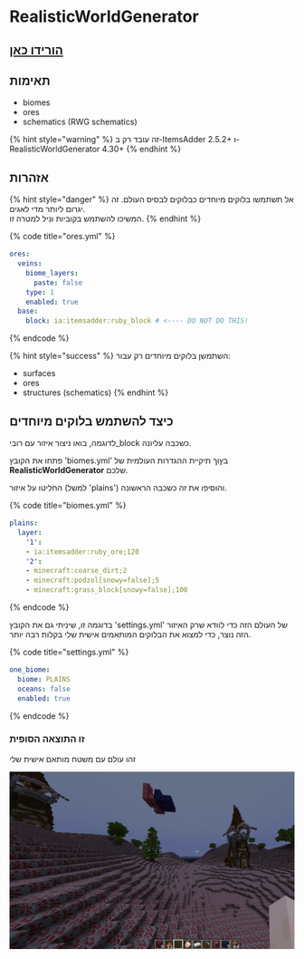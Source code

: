 # RealisticWorldGenerator

## [הורידו כאן](https://www.spigotmc.org/resources/realisticworldgenerator-1-8-8-1-16-x.15905/)

## תאימות

* biomes
* ores
* schematics (RWG schematics)

{% hint style="warning" %}
זה עובד רק ב-ItemsAdder 2.5.2+ ו-RealisticWorldGenerator 4.30+
{% endhint %}

## אזהרות

{% hint style="danger" %}
אל תשתמשו בלוקים מיוחדים כבלוקים לבסיס העולם. זה יגרום ליותר מדי לאגים.\
המשיכו להשתמש בקוביות וניל למטרה זו.
{% endhint %}

{% code title="ores.yml" %}
```yaml
ores:
  veins:
    biome_layers:
      paste: false
    type: 1
    enabled: true
  base:
    block: ia:itemsadder:ruby_block # <---- DO NOT DO THIS!
```
{% endcode %}

{% hint style="success" %}
השתמשן בלוקים מיוחדים רק עבור:

* surfaces
* ores
* structures (schematics)
{% endhint %}

## כיצד להשתמש בלוקים מיוחדים

לדוגמה, בואו ניצור איזור עם רובי\_block כשכבה עליונה.

פתחו את הקובץ 'biomes.yml' בץוך תיקיית ההגדרות העולמית של **RealisticWorldGenerator** שלכם.

החליטו על איזור (למשל 'plains') והוסיפו את זה כשכבה הראשונה.

{% code title="biomes.yml" %}
```yaml
plains:
  layer:
    '1':
    - ia:itemsadder:ruby_ore;120
    '2':
    - minecraft:coarse_dirt;2
    - minecraft:podzol[snowy=false];5
    - minecraft:grass_block[snowy=false];100
```
{% endcode %}

בדוגמה זו, שיניתי גם את הקובץ 'settings.yml' של העולם הזה כדי לוודא שרק האיזור הזה נוצר, כדי למצוא את הבלוקים המותאמים אישית שלי בקלות רבה יותר.

{% code title="settings.yml" %}
```yaml
one_biome:
  biome: PLAINS
  oceans: false
  enabled: true
```
{% endcode %}

### זו התוצאה הסופית

זהו עולם עם משטח מותאם אישית שלי

![](<../../.gitbook/assets/image (47).png>)




